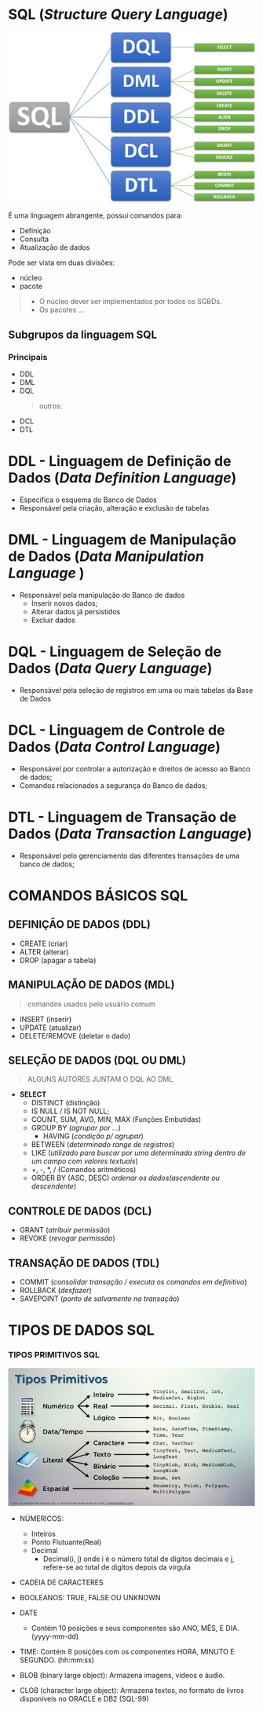 # SQL (_Structure Query Language_)

![SQL](img/SQL_1232.png)



É uma linguagem abrangente, possui comandos para:

- Definição
- Consulta
- Atualização de dados

Pode ser vista em duas divisões:

- núcleo
- pacote

> - O núcleo dever ser implementados por todos os SGBDs.
> - Os pacotes ...

## Subgrupos da linguagem SQL

### Principais

- DDL
- DML
- DQL
  > outros:
- DCL
- DTL

# **DDL** - Linguagem de Definição de Dados (_Data Definition Language_)

- Especifica o esquema do Banco de Dados
- Responsável pela criação, alteração e exclusão de tabelas

# **DML** - Linguagem de Manipulação de Dados (_Data Manipulation Language_ )

- Responsável pela manipulação do Banco de dados
  - Inserir novos dados;
  - Alterar dados já persistidos
  - Excluir dados

# **DQL** - Linguagem de Seleção de Dados (_Data Query Language_)

- Responsável pela seleção de registros em uma ou mais tabelas da Base de Dados

# **DCL** - Linguagem de Controle de Dados (_Data Control Language_)

- Responsável por controlar a autorização e direitos de acesso ao Banco de dados;
- Comandos relacionados a segurança do Banco de dados;

# **DTL** - Linguagem de Transação de Dados (_Data Transaction Language_)

- Responsável pelo gerenciamento das diferentes transações de uma banco de dados;

# COMANDOS BÁSICOS SQL
## DEFINIÇÃO DE DADOS (DDL)
  - CREATE (criar)
  - ALTER (alterar)
  - DROP (apagar a tabela)

## MANIPULAÇÃO DE DADOS (MDL)

> comandos usados pelo usuário comum

- INSERT (inserir)
- UPDATE (atualizar)
- DELETE/REMOVE (deletar o dado)

## SELEÇÃO DE DADOS (DQL OU DML)
> ALGUNS AUTORES JUNTAM O DQL AO DML

- **SELECT**
  - DISTINCT (distinção)
  - IS NULL / IS NOT NULL;
  - COUNT, SUM, AVG, MIN, MAX (Funções Embutidas)
  - GROUP BY (_agrupar por ..._)
    - HAVING (_condição p/ agrupar_)
  - BETWEEN (_determinado range de registros_)
  - LIKE (_utilizado para buscar por uma determinada string dentro de um campo com valores textuais_)
  - +, -, \*, / (Comandos aritméticos)
  - ORDER BY (ASC, DESC) _ordenar os dados(ascendente ou descendente_)

## CONTROLE DE DADOS (DCL)

- GRANT (_atribuir permissão_)
- REVOKE (_revogar permissão_)

## TRANSAÇÃO DE DADOS (TDL)

- COMMIT (_consolidar transação / executa os comandos em definitivo_)
- ROLLBACK (_desfazer_)
- SAVEPOINT (_ponto de salvamento na transação_)

# TIPOS DE DADOS SQL

### TIPOS PRIMITIVOS SQL

![tipos primitivos](img/TiposPrimitivosSQL.png)

- NÚMERICOS:

  - Inteiros
  - Ponto Flutuante(Real)
  - Decimal
    - Decimal(i, j) onde i é o número total de dígitos decimais e j, refere-se ao total de digitos depois da virgula
- CADEIA DE CARACTERES
- BOOLEANOS: TRUE, FALSE OU UNKNOWN

- DATE

  - Contém 10 posições e seus componentes são ANO, MÊS, E DIA. (yyyy-mm-dd)

- TIME: Contém 8 posições com os componentes HORA, MINUTO E SEGUNDO. (hh:mm:ss)

- BLOB (binary large object): Armazena imagens, vídeos e áudio.
- CLOB (character large object): Armazena textos, no formato de livros disponíveis no ORACLE e DB2 (SQL-99)


